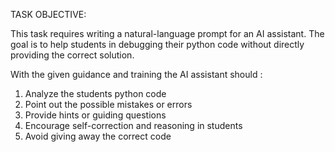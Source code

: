 TASK OBJECTIVE:

This task requires writing a natural-language prompt for an AI assistant. The goal is to help students in debugging their python code without directly providing the correct solution.


With the given guidance and training the AI assistant should : 

1)  Analyze the students python code
2) Point out the possible mistakes or errors
3) Provide hints or guiding questions
4) Encourage self-correction and reasoning in students
5) Avoid giving away the correct code

